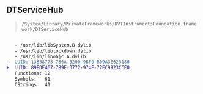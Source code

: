 ## DTServiceHub

> `/System/Library/PrivateFrameworks/DVTInstrumentsFoundation.framework/DTServiceHub`

```diff

   - /usr/lib/libSystem.B.dylib
   - /usr/lib/liblockdown.dylib
   - /usr/lib/libobjc.A.dylib
-  UUID: 13B58773-736A-3200-9BF0-B09A3E623186
+  UUID: 89EDE467-789E-3772-974F-72EC9923CCE0
   Functions: 12
   Symbols:   61
   CStrings:  41

```
